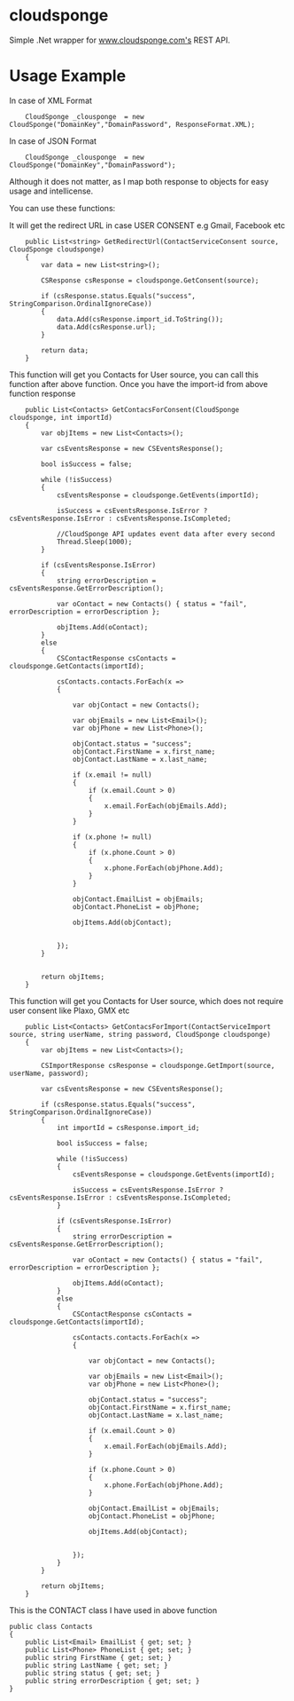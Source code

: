 # cloudsponge

Simple .Net wrapper for www.cloudsponge.com's REST API.

# Usage Example

In case of XML Format
        
        CloudSponge _clousponge  = new CloudSponge("DomainKey","DomainPassword", ResponseFormat.XML);

In case of JSON Format
        
        CloudSponge _clousponge  = new CloudSponge("DomainKey","DomainPassword");

Although it does not matter, as I map both response to objects for easy usage and intellicense. 

You can use these functions:

It will get the redirect URL in case USER CONSENT e.g Gmail, Facebook etc

        public List<string> GetRedirectUrl(ContactServiceConsent source, CloudSponge cloudsponge)
        {
            var data = new List<string>();

            CSResponse csResponse = cloudsponge.GetConsent(source);

            if (csResponse.status.Equals("success", StringComparison.OrdinalIgnoreCase))
            {
                data.Add(csResponse.import_id.ToString());
                data.Add(csResponse.url);
            }

            return data;
        }

This function will get you Contacts for User source, you can call this function after above function.
Once you have the import-id from above function response
        
        public List<Contacts> GetContacsForConsent(CloudSponge cloudsponge, int importId)
        {
            var objItems = new List<Contacts>();

            var csEventsResponse = new CSEventsResponse();

            bool isSuccess = false;

            while (!isSuccess)
            {
                csEventsResponse = cloudsponge.GetEvents(importId);

                isSuccess = csEventsResponse.IsError ? csEventsResponse.IsError : csEventsResponse.IsCompleted;
                
                //CloudSponge API updates event data after every second
                Thread.Sleep(1000);
            }

            if (csEventsResponse.IsError)
            {
                string errorDescription = csEventsResponse.GetErrorDescription();

                var oContact = new Contacts() { status = "fail", errorDescription = errorDescription };

                objItems.Add(oContact);
            }
            else
            {
                CSContactResponse csContacts = cloudsponge.GetContacts(importId);

                csContacts.contacts.ForEach(x =>
                {

                    var objContact = new Contacts();

                    var objEmails = new List<Email>();
                    var objPhone = new List<Phone>();

                    objContact.status = "success";
                    objContact.FirstName = x.first_name;
                    objContact.LastName = x.last_name;

                    if (x.email != null)
                    {
                        if (x.email.Count > 0)
                        {
                            x.email.ForEach(objEmails.Add);
                        }
                    }

                    if (x.phone != null)
                    {
                        if (x.phone.Count > 0)
                        {
                            x.phone.ForEach(objPhone.Add);
                        }
                    }

                    objContact.EmailList = objEmails;
                    objContact.PhoneList = objPhone;

                    objItems.Add(objContact);


                });
            }


            return objItems;
        }

This function will get you Contacts for User source, which does not require user consent like Plaxo, GMX etc
        
        public List<Contacts> GetContacsForImport(ContactServiceImport source, string userName, string password, CloudSponge cloudsponge)
        {
            var objItems = new List<Contacts>();

            CSImportResponse csResponse = cloudsponge.GetImport(source, userName, password);

            var csEventsResponse = new CSEventsResponse();

            if (csResponse.status.Equals("success", StringComparison.OrdinalIgnoreCase))
            {
                int importId = csResponse.import_id;

                bool isSuccess = false;

                while (!isSuccess)
                {
                    csEventsResponse = cloudsponge.GetEvents(importId);

                    isSuccess = csEventsResponse.IsError ? csEventsResponse.IsError : csEventsResponse.IsCompleted;
                }

                if (csEventsResponse.IsError)
                {
                    string errorDescription = csEventsResponse.GetErrorDescription();

                    var oContact = new Contacts() { status = "fail", errorDescription = errorDescription };

                    objItems.Add(oContact);
                }
                else
                {
                    CSContactResponse csContacts = cloudsponge.GetContacts(importId);

                    csContacts.contacts.ForEach(x =>
                    {

                        var objContact = new Contacts();

                        var objEmails = new List<Email>();
                        var objPhone = new List<Phone>();

                        objContact.status = "success";
                        objContact.FirstName = x.first_name;
                        objContact.LastName = x.last_name;

                        if (x.email.Count > 0)
                        {
                            x.email.ForEach(objEmails.Add);
                        }

                        if (x.phone.Count > 0)
                        {
                            x.phone.ForEach(objPhone.Add);
                        }

                        objContact.EmailList = objEmails;
                        objContact.PhoneList = objPhone;

                        objItems.Add(objContact);


                    });
                }
            }

            return objItems;
        }

This is the CONTACT class I have used in above function

    public class Contacts
    {
        public List<Email> EmailList { get; set; }
        public List<Phone> PhoneList { get; set; }
        public string FirstName { get; set; }
        public string LastName { get; set; }
        public string status { get; set; }
        public string errorDescription { get; set; }
    }

